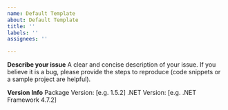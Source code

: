 ```yaml
---
name: Default Template
about: Default Template
title: ''
labels: ''
assignees: ''

---
```


**Describe your issue**
A clear and concise description of your issue. If you believe it is a bug, please provide the steps to reproduce (code snippets or a sample project are helpful).

**Version Info**
Package Version: [e.g. 1.5.2]
.NET Version: [e.g. .NET Framework 4.7.2]
